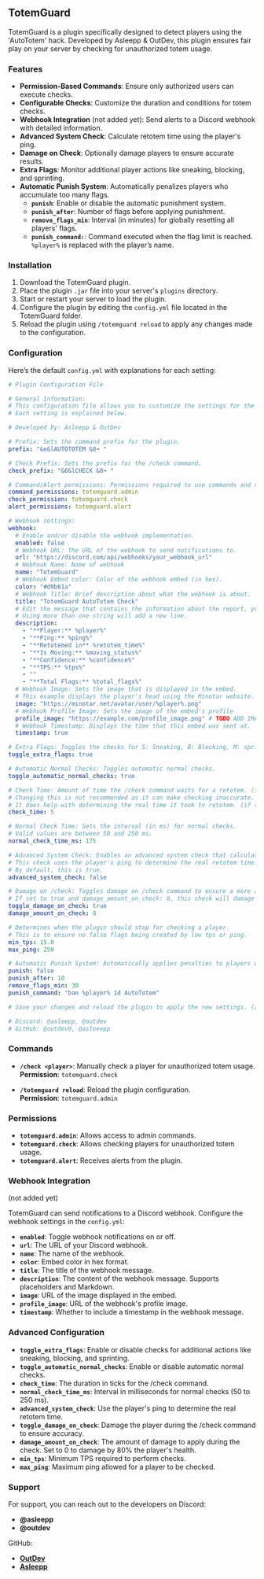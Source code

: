 ## TotemGuard

TotemGuard is a plugin specifically designed to detect players using the 'AutoTotem' hack. Developed by Asleepp & OutDev, this plugin ensures fair play on your server by checking for unauthorized totem usage.

### Features

- **Permission-Based Commands**: Ensure only authorized users can execute checks.
- **Configurable Checks**: Customize the duration and conditions for totem checks.
- **Webhook Integration** (not added yet): Send alerts to a Discord webhook with detailed information.
- **Advanced System Check**: Calculate retotem time using the player's ping.
- **Damage on Check**: Optionally damage players to ensure accurate results.
- **Extra Flags**: Monitor additional player actions like sneaking, blocking, and sprinting.
- **Automatic Punish System**: Automatically penalizes players who accumulate too many flags.
  - **`punish`**: Enable or disable the automatic punishment system.
  - **`punish_after`**: Number of flags before applying punishment.
  - **`remove_flags_min`**: Interval (in minutes) for globally resetting all players' flags.
  - **`punish_command:`**: Command executed when the flag limit is reached. `%player%` is replaced with the player’s name.

### Installation

1. Download the TotemGuard plugin.
2. Place the plugin `.jar` file into your server's `plugins` directory.
3. Start or restart your server to load the plugin.
4. Configure the plugin by editing the `config.yml` file located in the TotemGuard folder.
5. Reload the plugin using `/totemguard reload` to apply any changes made to the configuration.

### Configuration

Here’s the default `config.yml` with explanations for each setting:

```yaml
# Plugin Configuration File

# General Information:
# This configuration file allows you to customize the settings for the plugin.
# Each setting is explained below.

# Developed by: Asleepp & OutDev

# Prefix: Sets the command prefix for the plugin.
prefix: "&e&lAUTOTOTEM &8➟ "

# Check Prefix: Sets the prefix for the /check command.
check_prefix: "&6&lCHECK &8➟ "

# Command/Alert permissions: Permissions required to use commands and receive alerts.
command_permissions: totemguard.admin
check_permission: totemguard.check
alert_permissions: totemguard.alert

# Webhook settings:
webhook:
  # Enable and/or disable the webhook implementation.
  enabled: false
  # Webhook URL: The URL of the webhook to send notifications to.
  url: "https://discord.com/api/webhooks/your_webhook_url"
  # Webhook Name: Name of webhook
  name: "TotemGuard"
  # Webhook Embed color: Color of the webhook embed (in hex).
  color: "#d9b61a"
  # Webhook Title: Brief description about what the webhook is about.
  title: "TotemGuard AutoTotem Check"
  # Edit the message that contains the information about the report, you can use placeholders such as %player%, %ping%, and more. Supports Markdown.
  # Using more than one string will add a new line.
  description:
    - "**Player:** %player%"
    - "**Ping:** %ping%"
    - "**Retotemed in** %retotem_time%"
    - "**Is Moving:** %moving_status%"
    - "**Confidence:** %confidence%"
    - "**TPS:** %tps%"
    - ""
    - "**Total Flags:** %total_flags%"
  # Webhook Image: Sets the image that is displayed in the embed.
  # This example displays the player's head using the Minotar website.
  image: "https://minotar.net/avatar/user/%player%.png"
  # Webhook Profile Image: Sets the image of the embed's profile
  profile_image: "https://example.com/profile_image.png" # TODO ADD IMAGE HERE
  # Webhook Timestamp: Displays the time that this embed was sent at.
  timestamp: true

# Extra Flags: Toggles the checks for S: Sneaking, B: Blocking, M: sprinting, swimming, climbing (SBM).
toggle_extra_flags: true

# Automatic Normal Checks: Toggles automatic normal checks.
toggle_automatic_normal_checks: true

# Check Time: Amount of time the /check command waits for a retotem. (in ticks)
# Changing this is not recommended as it can make checking inaccurate. (Recommended: 5)
# It does help with determining the real time it took to retotem. (if set higher)
check_time: 5

# Normal Check Time: Sets the interval (in ms) for normal checks.
# Valid values are between 50 and 250 ms.
normal_check_time_ms: 175

# Advanced System Check: Enables an advanced system check that calculates the retotem time.
# This check uses the player's ping to determine the real retotem time.
# By default, this is true.
advanced_system_check: false

# Damage on /check: Toggles damage on /check command to ensure a more accurate result.
# If set to true and damage_amount_on_check: 0, this check will damage the player by 80% their hearts (recommended)
toggle_damage_on_check: true
damage_amount_on_check: 0

# Determines when the plugin should stop for checking a player.
# This is to ensure no false flags being created by low tps or ping.
min_tps: 15.0
max_ping: 250

# Automatic Punish System: Automatically applies penalties to players who accumulate too many flags.
punish: false
punish_after: 10
remove_flags_min: 30
punish_command: "ban %player% 1d AutoTotem"

# Save your changes and reload the plugin to apply the new settings. (/totemguard reload)

# Discord: @asleepp, @outdev
# GitHub: @outdev0, @asleeepp
```

### Commands

- **`/check <player>`**: Manually check a player for unauthorized totem usage.  
  **Permission**: `totemguard.check`

- **`/totemguard reload`**: Reload the plugin configuration.  
  **Permission**: `totemguard.admin`

### Permissions

- **`totemguard.admin`**: Allows access to admin commands.
- **`totemguard.check`**: Allows checking players for unauthorized totem usage.
- **`totemguard.alert`**: Receives alerts from the plugin.

### Webhook Integration 
(not added yet)

TotemGuard can send notifications to a Discord webhook. Configure the webhook settings in the `config.yml`:

- **`enabled`**: Toggle webhook notifications on or off.
- **`url`**: The URL of your Discord webhook.
- **`name`**: The name of the webhook.
- **`color`**: Embed color in hex format.
- **`title`**: The title of the webhook message.
- **`description`**: The content of the webhook message. Supports placeholders and Markdown.
- **`image`**: URL of the image displayed in the embed.
- **`profile_image`**: URL of the webhook's profile image.
- **`timestamp`**: Whether to include a timestamp in the webhook message.

### Advanced Configuration

- **`toggle_extra_flags`**: Enable or disable checks for additional actions like sneaking, blocking, and sprinting.
- **`toggle_automatic_normal_checks`**: Enable or disable automatic normal checks.
- **`check_time`**: The duration in ticks for the /check command.
- **`normal_check_time_ms`**: Interval in milliseconds for normal checks (50 to 250 ms).
- **`advanced_system_check`**: Use the player's ping to determine the real retotem time.
- **`toggle_damage_on_check`**: Damage the player during the /check command to ensure accuracy.
- **`damage_amount_on_check`**: The amount of damage to apply during the check. Set to 0 to damage by 80% the player's health.
- **`min_tps`**: Minimum TPS required to perform checks.
- **`max_ping`**: Maximum ping allowed for a player to be checked.

### Support

For support, you can reach out to the developers on Discord:

- **@asleepp**
- **@outdev**

GitHub:

- **[OutDev](https://github.com/outdev0)**
- **[Asleepp](https://github.com/asleeepp)**
